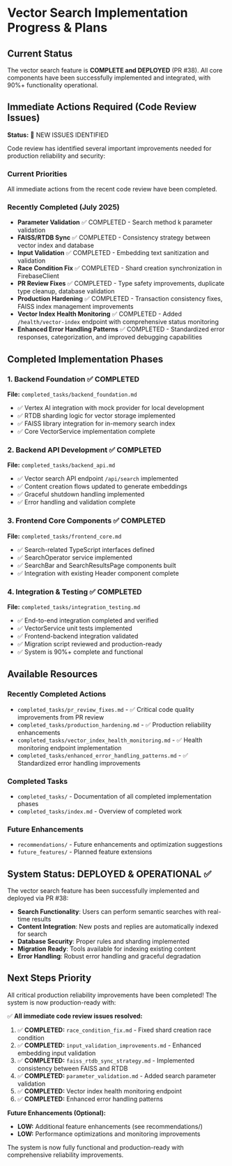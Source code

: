 # Vector Search Implementation Progress & Plans

## Current Status
The vector search feature is **COMPLETE and DEPLOYED** (PR #38). All core components have been successfully implemented and integrated, with 90%+ functionality operational.

## Immediate Actions Required (Code Review Issues)

**Status:** 🔄 NEW ISSUES IDENTIFIED

Code review has identified several important improvements needed for production reliability and security:

### Current Priorities
All immediate actions from the recent code review have been completed.

### Recently Completed (July 2025)
- **Parameter Validation** ✅ COMPLETED - Search method k parameter validation
- **FAISS/RTDB Sync** ✅ COMPLETED - Consistency strategy between vector index and database
- **Input Validation** ✅ COMPLETED - Embedding text sanitization and validation
- **Race Condition Fix** ✅ COMPLETED - Shard creation synchronization in FirebaseClient
- **PR Review Fixes** ✅ COMPLETED - Type safety improvements, duplicate type cleanup, database validation
- **Production Hardening** ✅ COMPLETED - Transaction consistency fixes, FAISS index management improvements
- **Vector Index Health Monitoring** ✅ COMPLETED - Added `/health/vector-index` endpoint with comprehensive status monitoring
- **Enhanced Error Handling Patterns** ✅ COMPLETED - Standardized error responses, categorization, and improved debugging capabilities

## Completed Implementation Phases

### 1. Backend Foundation ✅ COMPLETED
**File:** `completed_tasks/backend_foundation.md`
- ✅ Vertex AI integration with mock provider for local development
- ✅ RTDB sharding logic for vector storage implemented
- ✅ FAISS library integration for in-memory search index
- ✅ Core VectorService implementation complete

### 2. Backend API Development ✅ COMPLETED
**File:** `completed_tasks/backend_api.md`
- ✅ Vector search API endpoint `/api/search` implemented
- ✅ Content creation flows updated to generate embeddings
- ✅ Graceful shutdown handling implemented
- ✅ Error handling and validation complete

### 3. Frontend Core Components ✅ COMPLETED
**File:** `completed_tasks/frontend_core.md`
- ✅ Search-related TypeScript interfaces defined
- ✅ SearchOperator service implemented
- ✅ SearchBar and SearchResultsPage components built
- ✅ Integration with existing Header component complete

### 4. Integration & Testing ✅ COMPLETED
**File:** `completed_tasks/integration_testing.md`
- ✅ End-to-end integration completed and verified
- ✅ VectorService unit tests implemented
- ✅ Frontend-backend integration validated
- ✅ Migration script reviewed and production-ready
- ✅ System is 90%+ complete and functional

## Available Resources

### Recently Completed Actions
- `completed_tasks/pr_review_fixes.md` - ✅ Critical code quality improvements from PR review
- `completed_tasks/production_hardening.md` - ✅ Production reliability enhancements
- `completed_tasks/vector_index_health_monitoring.md` - ✅ Health monitoring endpoint implementation
- `completed_tasks/enhanced_error_handling_patterns.md` - ✅ Standardized error handling improvements

### Completed Tasks
- `completed_tasks/` - Documentation of all completed implementation phases
- `completed_tasks/index.md` - Overview of completed work

### Future Enhancements  
- `recommendations/` - Future enhancements and optimization suggestions
- `future_features/` - Planned feature extensions

## System Status: DEPLOYED & OPERATIONAL ✅

The vector search feature has been successfully implemented and deployed via PR #38:

- **Search Functionality**: Users can perform semantic searches with real-time results
- **Content Integration**: New posts and replies are automatically indexed for search
- **Database Security**: Proper rules and sharding implemented
- **Migration Ready**: Tools available for indexing existing content
- **Error Handling**: Robust error handling and graceful degradation

## Next Steps Priority
All critical production reliability improvements have been completed! The system is now production-ready with:

✅ **All immediate code review issues resolved:**
1. ✅ **COMPLETED:** `race_condition_fix.md` - Fixed shard creation race condition
2. ✅ **COMPLETED:** `input_validation_improvements.md` - Enhanced embedding input validation
3. ✅ **COMPLETED:** `faiss_rtdb_sync_strategy.md` - Implemented consistency between FAISS and RTDB
4. ✅ **COMPLETED:** `parameter_validation.md` - Added search parameter validation
5. ✅ **COMPLETED:** Vector index health monitoring endpoint
6. ✅ **COMPLETED:** Enhanced error handling patterns

**Future Enhancements (Optional):**
- **LOW:** Additional feature enhancements (see recommendations/)
- **LOW:** Performance optimizations and monitoring improvements

The system is now fully functional and production-ready with comprehensive reliability improvements.